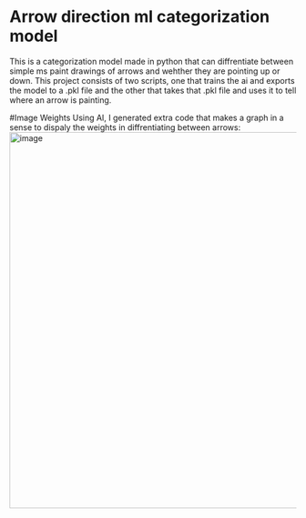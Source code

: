 # Arrow direction ml categorization model
This is a categorization model made in python that can diffrentiate between simple ms paint drawings of arrows and wehther they are pointing up or down.
This project consists of two scripts, one that trains the ai and exports the model to a .pkl file and the other that takes that .pkl file and uses it to tell where an arrow is painting.

#Image Weights
Using AI, I generated extra code that makes a graph in a sense to dispaly the weights in diffrentiating between arrows:
<img width="798" height="661" alt="image" src="https://github.com/user-attachments/assets/31106d74-bf15-496c-b07e-ad01b2abb84c" />
